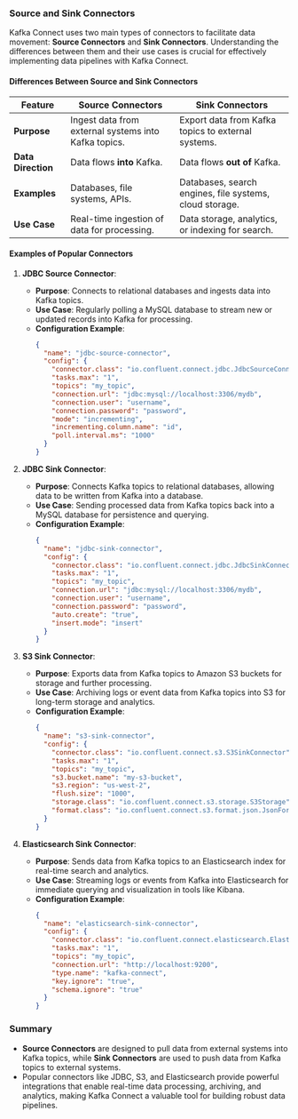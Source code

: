 ### Source and Sink Connectors

Kafka Connect uses two main types of connectors to facilitate data movement: **Source Connectors** and **Sink Connectors**. Understanding the differences between them and their use cases is crucial for effectively implementing data pipelines with Kafka Connect.

#### Differences Between Source and Sink Connectors

| Feature                | Source Connectors                                         | Sink Connectors                                             |
|------------------------|----------------------------------------------------------|------------------------------------------------------------|
| **Purpose**            | Ingest data from external systems into Kafka topics.     | Export data from Kafka topics to external systems.         |
| **Data Direction**     | Data flows **into** Kafka.                               | Data flows **out of** Kafka.                               |
| **Examples**           | Databases, file systems, APIs.                           | Databases, search engines, file systems, cloud storage.    |
| **Use Case**           | Real-time ingestion of data for processing.              | Data storage, analytics, or indexing for search.           |

#### Examples of Popular Connectors

1. **JDBC Source Connector**:
   - **Purpose**: Connects to relational databases and ingests data into Kafka topics.
   - **Use Case**: Regularly polling a MySQL database to stream new or updated records into Kafka for processing.
   - **Configuration Example**:
     ```json
     {
       "name": "jdbc-source-connector",
       "config": {
         "connector.class": "io.confluent.connect.jdbc.JdbcSourceConnector",
         "tasks.max": "1",
         "topics": "my_topic",
         "connection.url": "jdbc:mysql://localhost:3306/mydb",
         "connection.user": "username",
         "connection.password": "password",
         "mode": "incrementing",
         "incrementing.column.name": "id",
         "poll.interval.ms": "1000"
       }
     }
     ```

2. **JDBC Sink Connector**:
   - **Purpose**: Connects Kafka topics to relational databases, allowing data to be written from Kafka into a database.
   - **Use Case**: Sending processed data from Kafka topics back into a MySQL database for persistence and querying.
   - **Configuration Example**:
     ```json
     {
       "name": "jdbc-sink-connector",
       "config": {
         "connector.class": "io.confluent.connect.jdbc.JdbcSinkConnector",
         "tasks.max": "1",
         "topics": "my_topic",
         "connection.url": "jdbc:mysql://localhost:3306/mydb",
         "connection.user": "username",
         "connection.password": "password",
         "auto.create": "true",
         "insert.mode": "insert"
       }
     }
     ```

3. **S3 Sink Connector**:
   - **Purpose**: Exports data from Kafka topics to Amazon S3 buckets for storage and further processing.
   - **Use Case**: Archiving logs or event data from Kafka topics into S3 for long-term storage and analytics.
   - **Configuration Example**:
     ```json
     {
       "name": "s3-sink-connector",
       "config": {
         "connector.class": "io.confluent.connect.s3.S3SinkConnector",
         "tasks.max": "1",
         "topics": "my_topic",
         "s3.bucket.name": "my-s3-bucket",
         "s3.region": "us-west-2",
         "flush.size": "1000",
         "storage.class": "io.confluent.connect.s3.storage.S3Storage",
         "format.class": "io.confluent.connect.s3.format.json.JsonFormat"
       }
     }
     ```

4. **Elasticsearch Sink Connector**:
   - **Purpose**: Sends data from Kafka topics to an Elasticsearch index for real-time search and analytics.
   - **Use Case**: Streaming logs or events from Kafka into Elasticsearch for immediate querying and visualization in tools like Kibana.
   - **Configuration Example**:
     ```json
     {
       "name": "elasticsearch-sink-connector",
       "config": {
         "connector.class": "io.confluent.connect.elasticsearch.ElasticsearchSinkConnector",
         "tasks.max": "1",
         "topics": "my_topic",
         "connection.url": "http://localhost:9200",
         "type.name": "kafka-connect",
         "key.ignore": "true",
         "schema.ignore": "true"
       }
     }
     ```

### Summary

- **Source Connectors** are designed to pull data from external systems into Kafka topics, while **Sink Connectors** are used to push data from Kafka topics to external systems.
- Popular connectors like JDBC, S3, and Elasticsearch provide powerful integrations that enable real-time data processing, archiving, and analytics, making Kafka Connect a valuable tool for building robust data pipelines.
